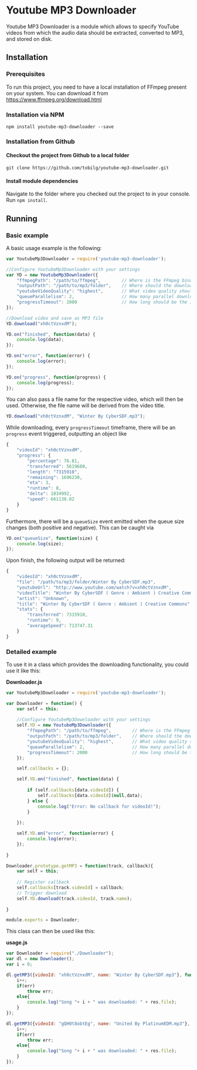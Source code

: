 # Youtube MP3 Downloader

Youtube MP3 Downloader is a module which allows to specify YouTube videos from which the audio data should be extracted, converted to MP3, and stored on disk.

## Installation

### Prerequisites

To run this project, you need to have a local installation of FFmpeg present on your system. You can download it from https://www.ffmpeg.org/download.html

### Installation via NPM

`npm install youtube-mp3-downloader --save`

### Installation from Github

#### Checkout the project from Github to a local folder

`git clone https://github.com/tobilg/youtube-mp3-downloader.git`

#### Install module dependencies

Navigate to the folder where you checked out the project to in your console. Run `npm install`.

## Running

### Basic example

A basic usage example is the following:

```javascript
var YoutubeMp3Downloader = require('youtube-mp3-downloader');

//Configure YoutubeMp3Downloader with your settings
var YD = new YoutubeMp3Downloader({
    "ffmpegPath": "/path/to/ffmpeg",        // Where is the FFmpeg binary located?
    "outputPath": "/path/to/mp3/folder",    // Where should the downloaded and encoded files be stored?
    "youtubeVideoQuality": "highest",       // What video quality should be used?
    "queueParallelism": 2,                  // How many parallel downloads/encodes should be started?
    "progressTimeout": 2000                 // How long should be the interval of the progress reports
});

//Download video and save as MP3 file
YD.download("xh0ctVznxdM");

YD.on("finished", function(data) {
    console.log(data);
});

YD.on("error", function(error) {
    console.log(error);
});

YD.on("progress", function(progress) {
    console.log(progress);
});
```

You can also pass a file name for the respective video, which will then be used. Otherwise, the file name will be derived from the video title.
```javascript
YD.download("xh0ctVznxdM", "Winter By CyberSDF.mp3");
```

While downloading, every `progressTimeout` timeframe, there will be an `progress` event triggered, outputting an object like

```javascript
{
    "videoId": "xh0ctVznxdM",
    "progress": {
        "percentage": 76.81,
        "transferred": 5619680,
        "length": "7315910",
        "remaining": 1696230,
        "eta": 3,
        "runtime": 8,
        "delta": 1834992,
        "speed": 661138.82
    }
}
```

Furthermore, there will be a `queueSize` event emitted when the queue size changes (both positive and negative). This can be caught via

```javascript
YD.on("queueSize", function(size) {
    console.log(size);
});
```

Upon finish, the following output will be returned:

```javascript
{
    "videoId": "xh0ctVznxdM",
    "file": "/path/to/mp3/folder/Winter By CyberSDF.mp3",
    "youtubeUrl": "http://www.youtube.com/watch?v=xh0ctVznxdM",
    "videoTitle": "Winter By CyberSDF ( Genre : Ambient ) Creative Commons",
    "artist": "Unknown",
    "title": "Winter By CyberSDF ( Genre : Ambient ) Creative Commons",
    "stats": {
        "transferred": 7315910,
        "runtime": 9,
        "averageSpeed": 713747.31
    }
}
```

### Detailed example

To use it in a class which provides the downloading functionality, you could use it like this:

**Downloader.js**
```javascript
var YoutubeMp3Downloader = require('youtube-mp3-downloader');

var Downloader = function() {
	var self = this;
    
    //Configure YoutubeMp3Downloader with your settings
    self.YD = new YoutubeMp3Downloader({
        "ffmpegPath": "/path/to/ffmpeg",        // Where is the FFmpeg binary located?
        "outputPath": "/path/to/mp3/folder",    // Where should the downloaded and encoded files be stored?
        "youtubeVideoQuality": "highest",       // What video quality should be used?
        "queueParallelism": 2,                  // How many parallel downloads/encodes should be started?
        "progressTimeout": 2000                 // How long should be the interval of the progress reports
    });

	self.callbacks = {};

	self.YD.on("finished", function(data) {
		
		if (self.callbacks[data.videoId]) {
			self.callbacks[data.videoId](null,data);
		} else {
			console.log("Error: No callback for videoId!");
		}
	
    });

	self.YD.on("error", function(error) {
        console.log(error);
    });
	
}

Downloader.prototype.getMP3 = function(track, callback){
	var self = this;
	
	// Register callback
	self.callbacks[track.videoId] = callback;
	// Trigger download
    self.YD.download(track.videoId, track.name);
	
}

module.exports = Downloader;
```

This class can then be used like this:

**usage.js**
```javascript
var Downloader = require("./Downloader");
var dl = new Downloader();
var i = 0;

dl.getMP3({videoId: "xh0ctVznxdM", name: "Winter By CyberSDF.mp3"}, function(err,res){
	i++;
	if(err)
		throw err;
	else{
		console.log("Song "+ i + " was downloaded: " + res.file);
	}
});

dl.getMP3({videoId: "gQH0t8obtEg", name: "United By PlatinumEDM.mp3"}, function(err,res){
	i++;
	if(err)
		throw err;
	else{
		console.log("Song "+ i + " was downloaded: " + res.file);
	}
});
```